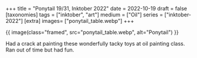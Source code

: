 +++
title = "Ponytail 19/31, Inktober 2022"
date = 2022-10-19
draft =  false
[taxonomies]
tags = ["inktober", "art"]
medium = ["Oil"]
series = ["inktober-2022"]
[extra]
images= ["ponytail_table.webp"]
+++

{{ image(class="framed", src="ponytail_table.webp", alt="Ponytail") }}

Had a crack at painting these wonderfully tacky toys at oil painting class. Ran out of time but had fun.
